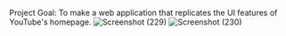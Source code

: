 Project Goal:
To make a web application that replicates the UI features of YouTube's homepage.
![Screenshot (229)](https://user-images.githubusercontent.com/69866931/112293004-a7612f00-8cb7-11eb-99ff-ca4ddf566be9.png)
![Screenshot (230)](https://user-images.githubusercontent.com/69866931/112293044-b21bc400-8cb7-11eb-9380-6de6bb7e949a.png)

